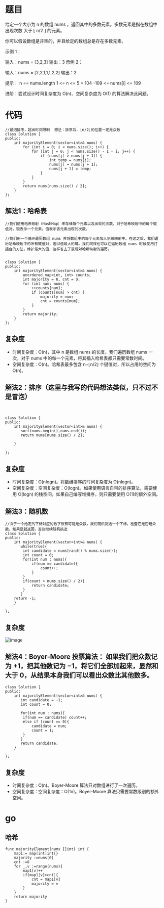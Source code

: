 # 题目
给定一个大小为 n 的数组 nums ，返回其中的多数元素。多数元素是指在数组中出现次数 大于 ⌊ n/2 ⌋ 的元素。

你可以假设数组是非空的，并且给定的数组总是存在多数元素。

 

示例 1：

输入：nums = [3,2,3]
输出：3
示例 2：

输入：nums = [2,2,1,1,1,2,2]
输出：2
 

提示：
n == nums.length
1 <= n <= 5 * 104
-109 <= nums[i] <= 109
 

进阶：尝试设计时间复杂度为 O(n)、空间复杂度为 O(1) 的算法解决此问题。

# 代码
```
//冒泡排序，超出时间限制  想法：排序后，⌊n/2⌋的位置一定是众数
class Solution {
public:
    int majorityElement(vector<int>& nums) {
        for (int i = 0; i < nums.size(); i++) {
            for (int j = 0; j < nums.size() - 1 - i; j++) {
                if (nums[j] > nums[j + 1]) {
                    int temp = nums[j];
                    nums[j] = nums[j + 1];
                    nums[j + 1] = temp;
                }
            }
        }
        return nums[nums.size() / 2];
    }
};
```
## 解法1：哈希表
```
//我们使用哈希映射（HashMap）来存储每个元素以及出现的次数。对于哈希映射中的每个键值对，键表示一个元素，值表示该元素出现的次数。

//我们用一个循环遍历数组 nums 并将数组中的每个元素加入哈希映射中。在这之后，我们遍历哈希映射中的所有键值对，返回值最大的键。我们同样也可以在遍历数组 nums 时候使用打擂台的方法，维护最大的值，这样省去了最后对哈希映射的遍历。


class Solution {
public:
    int majorityElement(vector<int>& nums) {
        unordered_map<int, int> counts;
        int majority = 0, cnt = 0;
        for (int num: nums) {
            ++counts[num];
            if (counts[num] > cnt) {
                majority = num;
                cnt = counts[num];
            }
        }
        return majority;
    }
};

```
## 复杂度
- 时间复杂度：O(n)，其中 n 是数组 nums 的长度。我们遍历数组 nums 一次，对于 nums 中的每一个元素，将其插入哈希表都只需要常数时间。
- 空间复杂度：O(n)。哈希表最多包含 n−⌊n/2⌋ 个键值对，所以占用的空间为 O(n)。

## 解法2：排序（这里与我写的代码想法类似，只不过不是冒泡）
​
```
class Solution {
public:
    int majorityElement(vector<int>& nums) {
       sort(nums.begin(),nums.end());
       return nums[nums.size() / 2];

    }

};
```
## 复杂度
- 时间复杂度：O(nlog⁡n)。将数组排序的时间复杂度为 O(nlog⁡n)。
- 空间复杂度：空间复杂度：O(log⁡n)。如果使用语言自带的排序算法，需要使用 O(log⁡n) 的栈空间。如果自己编写堆排序，则只需要使用 O(1)的额外空间。



## 解法3：随机数
```
//由于一个给定的下标对应的数字很有可能是众数，我们随机挑选一个下标，检查它是否是众数，如果是就返回，否则继续随机挑选
class Solution {
public:
    int majorityElement(vector<int>& nums) {
       while(true){
        int candidate = nums[rand() % nums.size()];
        int count = 0;
        for(int num : nums){
            if(num == candidate){
                count++;
            }
        }
        if(count > nums.size() / 2){
            return candidate;
        }
       }
    return -1;
    }

};
```
## 复杂度
![image](https://github.com/17230592226/LeetCode/assets/57279736/bd72f5b2-b05d-4207-a3ff-d3cb861ae510)

## 解法4：Boyer-Moore 投票算法： 如果我们把众数记为 +1，把其他数记为 −1，将它们全部加起来，显然和大于 0，从结果本身我们可以看出众数比其他数多。
```
class Solution {
public:
    int majorityElement(vector<int>& nums) {
       int candidate = -1;
       int count = 0;

       for(int num : nums){
        if(num == candidate) count++;
        else if (count == 0){
            candidate = num;
            count = 1;
        }
       }
       return candidate;
    }

};
```
## 复杂度
- 时间复杂度：O(n)。Boyer-Moore 算法只对数组进行了一次遍历。
- 空间复杂度：空间复杂度：O(1⁡n)。Boyer-Moore 算法只需要常数级别的额外空间。

# go
## 哈希
```
func majorityElement(nums []int) int {
    map1:= map[int]int{}
    majority :=nums[0]
    cnt :=0
    for _,v :=range(nums){
        map1[v]++
        if(map1[v]>cnt){
            cnt = map1[v]
            majority = v
        }
    }
    return majority
}
```
